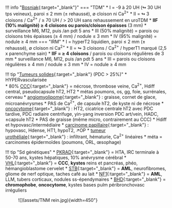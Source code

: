 !!! info "[Bosniak](https://pubs.rsna.org/doi/full/10.1148/radiol.2019182646){:target="_blank"}" 
    === "TDM"
        * I = -9 à 20 UH (↬ 30 UH tps veineux), paroi ≤ 2 mm (± rehaussé), ∅ cloison ni Ca<sup>2+</sup>
        * II = ↬ 3 cloisons / Ca<sup>2+</sup> / ≥ 70 UH / > 20 UH sans rehaussement en uroTDM
        * **IIF (10% malignité) ≥ 4 cloisons ou parois/cloison épaisses** (3 mm)
            * surveillance M6, M12, puis /an pdt 5 ans
        * III (50% malignité) = parois ou  cloisons très épaisses (≥ 4 mm) / nodule ≤ 3 mm
        * IV (95% malignité) = nodule ≥ 4 mm 
    === "IRM"
        * I = hyperT2 liquidien, paroi ≤ 2 mm (± rehaussé), ∅ cloison ni Ca<sup>2+</sup>
        * II = ↬ 3 cloisons / Ca<sup>2+</sup> / hyperT1 marqué (2,5 x parenchyme sain)
        * **IIF = ≥ 4 cloisons** / parois ou cloisons régulières de 3 mm
            * surveillance M6, M12, puis /an pdt 5 ans
        * III = parois ou cloisons régulières ≥ 4 mm / nodule ≤ 3 mm
        * IV = nodule ≥ 4 mm 

!!! tip "[Tumeurs solides](https://radiopaedia.org/articles/primary-renal-neoplasia){:target="_blank"} (PDC > 25%)"
    * HYPERvascularisée  
        * 80% [CCC](https://radiopaedia.org/articles/clear-cell-renal-cell-carcinoma?lang=gb){:target="_blank"} = nécrose, thrombose veine, Ca<sup>2+</sup>, Hdiff central, pseudocapsule hT2, HT2
            * métas poumons, os, gg, foie, surrénales, cerveau
        * [angiomyolipome](https://radiopaedia.org/articles/renal-angiomyolipoma){:target="_blank"} : graisse, cornet de glace, microanévrysmes
            * PAS de Ca<sup>2+</sup>, de capsule hT2, de kyste ni de nécrose
        * [oncocytome](https://radiopaedia.org/articles/renal-oncocytoma){:target="_blank"} : HT2, cicatrice centrale hT2 avec PDC tardive, PDC radiaire centrifuge, yin-yang inversion PDC art/vein, HADC, ±capsule hT2
            * PAS de graisse (même micro, contrairement au CCC)
    * Hdiff et hypovasc/intermédiaire
        * [carcinome papillaire](https://radiopaedia.org/articles/papillary-renal-cell-carcinoma){:target="_blank"} : hypovasc, Hdense, HT1, hypoT2, ↗OP
        * [tumeur urothéliale](https://radiopaedia.org/articles/transitional-cell-carcinoma-urinary-tract){:target="_blank"} : infiltrant, hématurie, Ca<sup>2+</sup> linéaires
        * méta = carcinomes épidermoïdes (poumons, ORL, œsophage)

!!! tip "Sd génétiques"
    * [PKRAD](http://manuel3.cuen.fr/IMG/pdf/17.pdf){:target="_blank"} = HTA, IRC terminale à 50-70 ans, kystes hépatiques, 10% anévrysme cérébral
    * [VHL](https://radiopaedia.org/articles/von-hippel-lindau-disease-5){:target="_blank"} = **CCC**, **kystes** reins et pancréas, phéo, hémangioblastome cervelet
    * [STB](https://radiopaedia.org/articles/tuberous-sclerosis){:target="_blank"} = **AML**, neurofibromes, gliome de nerf optique, taches café au lait
    * [NF1](https://radiopaedia.org/articles/neurofibromatosis-type-1){:target="_blank"} = **AML**, LLM, tubers corticaux, nodules ss-épendymaires
    * [BHD](https://radiopaedia.org/articles/birt-hogg-dube-syndrome-5){:target="_blank"} = **chromophobe**, **oncocytome**, kystes bases pulm péribronchovasc irréguliers

<figure markdown="span">
    ![](assets/TNM rein.jpg){width=450"}
</figure>